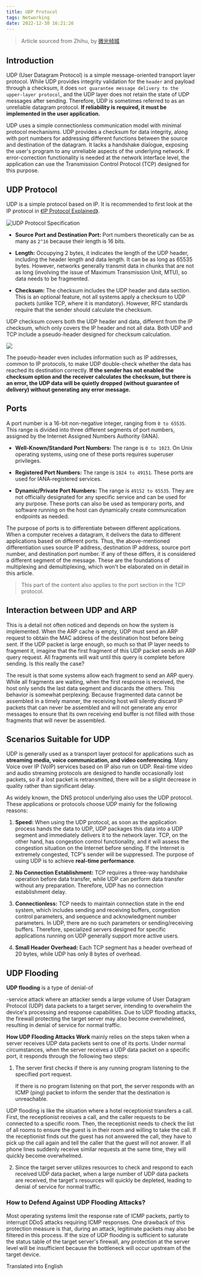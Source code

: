 ```yaml
---
title: UDP Protocol
tags: Networking
date: 2022-12-30 16:21:26
---
```


> Article sourced from Zhihu, by [微光倾城](https://zhuanlan.zhihu.com/p/357080855)

## Introduction

UDP (User Datagram Protocol) is a simple message-oriented transport layer protocol. While UDP provides integrity validation for the `header` and payload through a checksum, it does `not guarantee message delivery to the upper-layer protocol`, and the UDP layer does not retain the state of UDP messages after sending. Therefore, UDP is sometimes referred to as an unreliable datagram protocol. **If reliability is required, it must be implemented in the user application.**

UDP uses a simple connectionless communication model with minimal protocol mechanisms. UDP provides a checksum for data integrity, along with port numbers for addressing different functions between the source and destination of the datagram. It lacks a handshake dialogue, exposing the user's program to any unreliable aspects of the underlying network. If error-correction functionality is needed at the network interface level, the application can use the Transmission Control Protocol (TCP) designed for this purpose.
<!-- more -->

## UDP Protocol

UDP is a simple protocol based on IP. It is recommended to first look at the IP protocol in [《IP Protocol Explained》](https://mp.weixin.qq.com/s?__biz=MzIxNTg1NzQwMQ==&mid=2247485204&idx=1&sn=f451dae4f4ada4b6ec2f55075df72c27&chksm=9790a682a0e72f9497c13001c215883298c9e7137d160c58c5e417939962e1abb96c0972be17&scene=21#wechat_redirect).

![UDP Protocol Specification](/assets/images/network-udp/udp_protocol.png)

* **Source Port and Destination Port:** Port numbers theoretically can be as many as `2^16` because their length is 16 bits.

* **Length:** Occupying 2 bytes, it indicates the length of the UDP header, including the header length and data length. It can be as long as 65535 bytes. However, networks generally transmit data in chunks that are not as long (involving the issue of Maximum Transmission Unit, MTU), so data needs to be fragmented.

* **Checksum:** The checksum includes the UDP header and data section. This is an optional feature, not all systems apply a checksum to UDP packets (unlike TCP, where it is mandatory). However, RFC standards require that the sender should calculate the checksum.

UDP checksum covers both the UDP header and data, different from the IP checksum, which only covers the IP header and not all data. Both UDP and TCP include a pseudo-header designed for checksum calculation.

![](/assets/images/network-udp/udp.jpg)

The pseudo-header even includes information such as IP addresses, common to IP protocols, to make UDP double-check whether the data has reached its destination correctly. **If the sender has not enabled the checksum option and the receiver calculates the checksum, but there is an error, the UDP data will be quietly dropped (without guarantee of delivery) without generating any error message.**

## Ports

A port number is a 16-bit non-negative integer, ranging from `0 to 65535`. This range is divided into three different segments of port numbers, assigned by the Internet Assigned Numbers Authority (IANA).

* **Well-Known/Standard Port Numbers:** The range is `0 to 1023`. On Unix operating systems, using one of these ports requires superuser privileges.

* **Registered Port Numbers:** The range is `1024 to 49151`. These ports are used for IANA-registered services.

* **Dynamic/Private Port Numbers:** The range is `49152 to 65535`. They are not officially designated for any specific service and can be used for any purpose. These ports can also be used as temporary ports, and software running on the host can dynamically create communication endpoints as needed.

The purpose of ports is to differentiate between different applications. When a computer receives a datagram, it delivers the data to different applications based on different ports. Thus, the above-mentioned differentiation uses source IP address, destination IP address, source port number, and destination port number. If any of these differs, it is considered a different segment of the message. These are the foundations of multiplexing and demultiplexing, which won't be elaborated on in detail in this article.

> This part of the content also applies to the port section in the TCP protocol.

## Interaction between UDP and ARP

This is a detail not often noticed and depends on how the system is implemented. When the ARP cache is empty, UDP must send an ARP request to obtain the MAC address of the destination host before being sent. If the UDP packet is large enough, so much so that IP layer needs to fragment it, imagine that the first fragment of this UDP packet sends an ARP query request. All fragments will wait until this query is complete before sending. Is this really the case?

The result is that some systems allow each fragment to send an ARP query. While all fragments are waiting, when the first response is received, the host only sends the last data segment and discards the others. This behavior is somewhat perplexing. Because fragmented data cannot be assembled in a timely manner, the receiving host will silently discard IP packets that can never be assembled and will not generate any error messages to ensure that its own receiving end buffer is not filled with those fragments that will never be assembled.

## Scenarios Suitable for UDP

UDP is generally used as a transport layer protocol for applications such as **streaming media, voice communication, and video conferencing**. Many Voice over IP (VoIP) services based on IP also run on UDP. Real-time video and audio streaming protocols are designed to handle occasionally lost packets, so if a lost packet is retransmitted, there will be a slight decrease in quality rather than significant delay.

As widely known, the DNS protocol underlying also uses the UDP protocol. These applications or protocols choose UDP mainly for the following reasons:

1. **Speed:** When using the UDP protocol, as soon as the application process hands the data to UDP, UDP packages this data into a UDP segment and immediately delivers it to the network layer. TCP, on the other hand, has congestion control functionality, and it will assess the congestion situation on the Internet before sending. If the Internet is extremely congested, TCP's sender will be suppressed. The purpose of using UDP is to achieve **real-time performance**.

2. **No Connection Establishment:** TCP requires a three-way handshake operation before data transfer, while UDP can perform data transfer without any preparation. Therefore, UDP has no connection establishment delay.

3. **Connectionless:** TCP needs to maintain connection state in the end system, which includes sending and receiving buffers, congestion control parameters, and sequence and acknowledgment number parameters. In UDP, there are no such parameters or sending/receiving buffers. Therefore, specialized servers designed for specific applications running on UDP generally support more active users.

4. **Small Header Overhead:** Each TCP segment has a header overhead of 20 bytes, while UDP has only 8 bytes of overhead.

## UDP Flooding

**UDP flooding** is a type of denial-of

-service attack where an attacker sends a large volume of User Datagram Protocol (UDP) data packets to a target server, intending to overwhelm the device's processing and response capabilities. Due to UDP flooding attacks, the firewall protecting the target server may also become overwhelmed, resulting in denial of service for normal traffic.

**How UDP Flooding Attacks Work** mainly relies on the steps taken when a server receives UDP data packets sent to one of its ports. Under normal circumstances, when the server receives a UDP data packet on a specific port, it responds through the following two steps:

1. The server first checks if there is any running program listening to the specified port request.

    If there is no program listening on that port, the server responds with an ICMP (ping) packet to inform the sender that the destination is unreachable.

UDP flooding is like the situation where a hotel receptionist transfers a call. First, the receptionist receives a call, and the caller requests to be connected to a specific room. Then, the receptionist needs to check the list of all rooms to ensure the guest is in their room and willing to take the call. If the receptionist finds out the guest has not answered the call, they have to pick up the call again and tell the caller that the guest will not answer. If all phone lines suddenly receive similar requests at the same time, they will quickly become overwhelmed.

2. Since the target server utilizes resources to check and respond to each received UDP data packet, when a large number of UDP data packets are received, the target's resources will quickly be depleted, leading to denial of service for normal traffic.

### How to Defend Against UDP Flooding Attacks?

Most operating systems limit the response rate of ICMP packets, partly to interrupt DDoS attacks requiring ICMP responses. One drawback of this protection measure is that, during an attack, legitimate packets may also be filtered in this process. If the size of UDP flooding is sufficient to saturate the status table of the target server's firewall, any protection at the server level will be insufficient because the bottleneck will occur upstream of the target device.

Translated into English